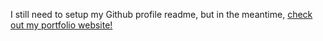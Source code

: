 I still need to setup my Github profile readme, but in the meantime, [check out my portfolio website!](https://jobeyobey.github.io/portfolio-website/)
